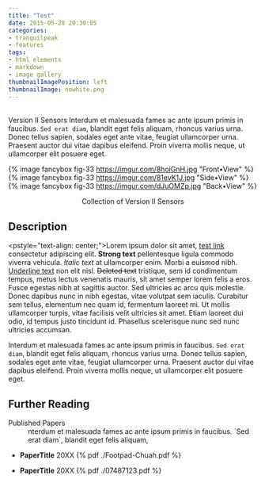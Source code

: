 ```yaml
---
title: "Test"
date: 2015-05-28 20:30:05
categories:
- tranquilpeak
- features
tags:
- html elements
- markdown
- image gallery
thumbnailImagePosition: left
thumbnailImage: nowhite.png
---
```




<br>Version II Sensors Interdum et malesuada fames ac ante ipsum primis in faucibus. `Sed erat diam`, blandit eget felis aliquam, rhoncus varius urna. Donec tellus sapien, sodales eget ante vitae, feugiat ullamcorper urna. Praesent auctor dui vitae dapibus eleifend. Proin viverra mollis neque, ut ullamcorper elit posuere eget.</br>




{% image fancybox fig-33 https://imgur.com/8hoiGnH.jpg "Front•View" %}
{% image fancybox fig-33 https://imgur.com/81evK1J.jpg "Side•View" %}
{% image fancybox fig-33 https://imgur.com/dJuOMZp.jpg "Back•View" %}




<p style="text-align: center;"> Collection of Version II Sensors </p>
<!-- more -->




## Description

<pstyle="text-align: center;">Lorem ipsum dolor sit amet, [test link]() consectetur adipiscing elit. **Strong text** pellentesque ligula commodo viverra vehicula. *Italic text* at ullamcorper enim. Morbi a euismod nibh. <u>Underline text</u> non elit nisl. ~~Deleted text~~ tristique, sem id condimentum tempus, metus lectus venenatis mauris, sit amet semper lorem felis a eros. Fusce egestas nibh at sagittis auctor. Sed ultricies ac arcu quis molestie. Donec dapibus nunc in nibh egestas, vitae volutpat sem iaculis. Curabitur sem tellus, elementum nec quam id, fermentum laoreet mi. Ut mollis ullamcorper turpis, vitae facilisis velit ultricies sit amet. Etiam laoreet dui odio, id tempus justo tincidunt id. Phasellus scelerisque nunc sed nunc ultricies accumsan.

Interdum et malesuada fames ac ante ipsum primis in faucibus. `Sed erat diam`, blandit eget felis aliquam, rhoncus varius urna. Donec tellus sapien, sodales eget ante vitae, feugiat ullamcorper urna. Praesent auctor dui vitae dapibus eleifend. Proin viverra mollis neque, ut ullamcorper elit posuere eget. </p>


## Further Reading

<dl><dt>Published Papers</dt><dd>nterdum et malesuada fames ac ante ipsum primis in faucibus. `Sed erat diam`, blandit eget felis aliquam,</dd></dl>


- **PaperTitle** 20XX  {% pdf ./Footpad-Chuah.pdf %} 



- **PaperTitle** 20XX {% pdf ./07487123.pdf %}



 



